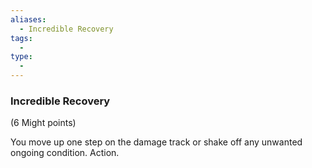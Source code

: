 ```yaml
---
aliases:
  - Incredible Recovery
tags:
  - 
type:
  - 
---
```

### Incredible Recovery

(6 Might points)

You move up one step on the damage track or shake off any unwanted ongoing condition. Action.